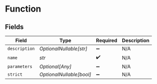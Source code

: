 # Function


## Fields

| Field                    | Type                     | Required                 | Description              |
| ------------------------ | ------------------------ | ------------------------ | ------------------------ |
| `description`            | *OptionalNullable[str]*  | :heavy_minus_sign:       | N/A                      |
| `name`                   | *str*                    | :heavy_check_mark:       | N/A                      |
| `parameters`             | *Optional[Any]*          | :heavy_minus_sign:       | N/A                      |
| `strict`                 | *OptionalNullable[bool]* | :heavy_minus_sign:       | N/A                      |